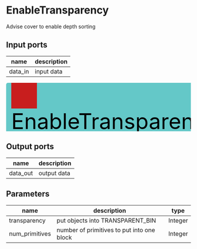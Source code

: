 
# EnableTransparency
Advise cover to enable depth sorting

## Input ports
|name|description|
|-|-|
|data_in|input data|


<svg width="800.8" height="210" >
<rect x="0" y="0" width="800.8" height="210" rx="5" ry="5" style="fill:#64c8c8ff;" />
<rect x="14.0" y="0" width="70" height="70" rx="0" ry="0" style="fill:#c81e1eff;" >
<title>data_in</title></rect>
<title>data_in</title></rect><rect x="14.0" y="140" width="70" height="70" rx="0" ry="0" style="fill:#c8c81eff;" >
<title>data_out</title></rect>
<text x="14.0" y="126.0" font-size="4.2em">EnableTransparency</text></svg>

## Output ports
|name|description|
|-|-|
|data_out|output data|


## Parameters
|name|description|type|
|-|-|-|
|transparency|put objects into TRANSPARENT_BIN|Integer|
|num_primitives|number of primitives to put into one block|Integer|

